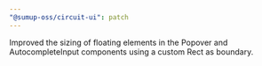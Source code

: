 ```yaml
---
"@sumup-oss/circuit-ui": patch
---
```


Improved the sizing of floating elements in the Popover and AutocompleteInput components using a custom Rect as boundary.
